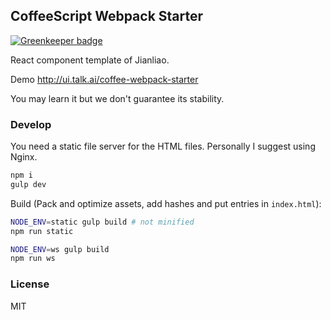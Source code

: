 
CoffeeScript Webpack Starter
----

[![Greenkeeper badge](https://badges.greenkeeper.io/zanjs/coffee-webpack-starter-.svg)](https://greenkeeper.io/)

React component template of Jianliao.

Demo http://ui.talk.ai/coffee-webpack-starter

You may learn it but we don't guarantee its stability.

### Develop

You need a static file server for the HTML files. Personally I suggest using Nginx.

```bash
npm i
gulp dev
```

Build (Pack and optimize assets, add hashes and put entries in `index.html`):

```bash
NODE_ENV=static gulp build # not minified
npm run static

NODE_ENV=ws gulp build
npm run ws
```

### License

MIT
